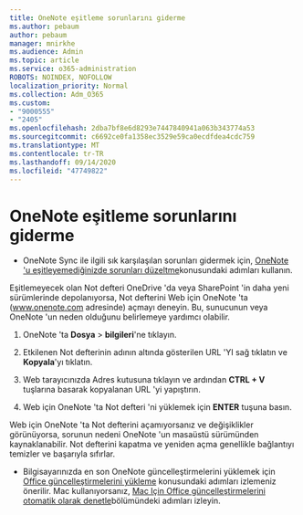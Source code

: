 ```yaml
---
title: OneNote eşitleme sorunlarını giderme
ms.author: pebaum
author: pebaum
manager: mnirkhe
ms.audience: Admin
ms.topic: article
ms.service: o365-administration
ROBOTS: NOINDEX, NOFOLLOW
localization_priority: Normal
ms.collection: Adm_O365
ms.custom:
- "9000555"
- "2405"
ms.openlocfilehash: 2dba7bf8e6d8293e7447840941a063b343774a53
ms.sourcegitcommit: c6692ce0fa1358ec3529e59ca0ecdfdea4cdc759
ms.translationtype: MT
ms.contentlocale: tr-TR
ms.lasthandoff: 09/14/2020
ms.locfileid: "47749822"
---
```

# <a name="troubleshoot-onenote-sync-issues"></a>OneNote eşitleme sorunlarını giderme

* OneNote Sync ile ilgili sık karşılaşılan sorunları gidermek için, [OneNote 'u eşitleyemediğinizde sorunları düzeltme](https://support.office.com/article/Fix-issues-when-you-can-t-sync-OneNote-299495ef-66d1-448f-90c1-b785a6968d45)konusundaki adımları kullanın.

Eşitlemeyecek olan Not defteri OneDrive 'da veya SharePoint 'in daha yeni sürümlerinde depolanıyorsa, Not defterini Web için OneNote 'ta (www.onenote.com adresinde) açmayı deneyin. Bu, sunucunun veya OneNote 'un neden olduğunu belirlemeye yardımcı olabilir.

1. OneNote 'ta **Dosya**  >  **bilgileri**'ne tıklayın.

2. Etkilenen Not defterinin adının altında gösterilen URL 'YI sağ tıklatın ve **Kopyala**'yı tıklatın.

3. Web tarayıcınızda Adres kutusuna tıklayın ve ardından **CTRL + V** tuşlarına basarak kopyalanan URL 'yi yapıştırın.

4. Web için OneNote 'ta Not defteri 'ni yüklemek için **ENTER** tuşuna basın.

Web için OneNote 'ta Not defterini açamıyorsanız ve değişiklikler görünüyorsa, sorunun nedeni OneNote 'un masaüstü sürümünden kaynaklanabilir. Not defterini kapatma ve yeniden açma genellikle bağlantıyı temizler ve başarıyla sıfırlar.

* Bilgisayarınızda en son OneNote güncelleştirmelerini yüklemek için [Office güncelleştirmelerini yükleme](https://support.office.com/article/Install-Office-updates-2ab296f3-7f03-43a2-8e50-46de917611c5) konusundaki adımları izlemeniz önerilir. Mac kullanıyorsanız, [Mac Için Office güncelleştirmelerini otomatik olarak denetle](https://support.office.com/article/update-office-for-mac-automatically-bfd1e497-c24d-4754-92ab-910a4074d7c1)bölümündeki adımları izleyin.